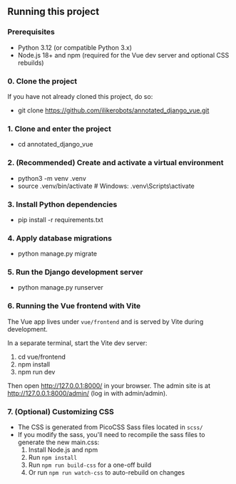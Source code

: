 ## Running this project

### Prerequisites
- Python 3.12 (or compatible Python 3.x)
- Node.js 18+ and npm (required for the Vue dev server and optional CSS rebuilds)


### 0. Clone the project
If you have not already cloned this project, do so:
- git clone https://github.com/ilikerobots/annotated_django_vue.git

### 1. Clone and enter the project
- cd annotated_django_vue

### 2. (Recommended) Create and activate a virtual environment
- python3 -m venv .venv
- source .venv/bin/activate  # Windows: .venv\\Scripts\\activate

### 3. Install Python dependencies
- pip install -r requirements.txt

### 4. Apply database migrations
- python manage.py migrate

### 5. Run the Django development server
- python manage.py runserver

### 6. Running the Vue frontend with Vite
The Vue app lives under `vue/frontend` and is served by Vite during development.

In a separate terminal, start the Vite dev server:
  1. cd vue/frontend
  2. npm install
  3. npm run dev  

Then open http://127.0.0.1:8000/ in your browser. The admin site is at http://127.0.0.1:8000/admin/ (log in with admin/admin).

### 7. (Optional) Customizing CSS

- The CSS is generated from PicoCSS Sass files located in `scss/`
- If you modify the sass, you'll need to recompile the sass files to generate the new main.css:
    1. Install Node.js and npm
    2. Run `npm install`
    3. Run `npm run build-css` for a one-off build
    4. Or run `npm run watch-css` to auto-rebuild on changes


